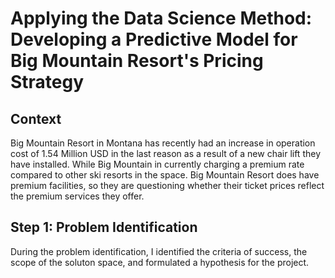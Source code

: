 # Applying the Data Science Method: Developing a Predictive Model for Big Mountain Resort's Pricing Strategy

## Context

Big Mountain Resort in Montana has recently had an increase in operation cost of 1.54 Million USD in the last reason as a result of a new chair lift they have installed. While Big Mountain in currently charging a premium rate compared to other ski resorts in the space. Big Mountain Resort does have premium facilities, so they are questioning whether their ticket prices reflect the premium services they offer. 


## Step 1: Problem Identification 
During the problem identification, I identified the criteria of success, the scope of the soluton space, and formulated a hypothesis for the project. 

